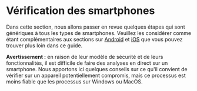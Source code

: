 # Vérification des smartphones

Dans cette section, nous allons passer en revue quelques étapes qui sont génériques à tous les types de smartphones. Veuillez les considérer comme étant complémentaires aux sections sur [Android](https://pellaeon.gitbook.io/mobile-forensics/android) et [iOS](https://pellaeon.gitbook.io/mobile-forensics/ios) que vous pouvez trouver plus loin dans ce guide.

**Avertissement :** en raison de leur modèle de sécurité et de leurs fonctionnalités, il est difficile de faire des analyses en direct sur un smartphone. Nous apportons ici quelques conseils sur ce qu'il convient de vérifier sur un appareil potentiellement compromis, mais ce processus est moins fiable que les processus sur Windows ou MacOS.